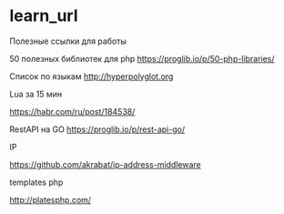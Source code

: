 # learn_url

Полезные ссылки для работы

50 полезных библиотек для php
https://proglib.io/p/50-php-libraries/


Список по языкам 
http://hyperpolyglot.org

Lua за 15 мин

https://habr.com/ru/post/184538/

RestAPI на GO
https://proglib.io/p/rest-api-go/


IP 

https://github.com/akrabat/ip-address-middleware



templates php

http://platesphp.com/
